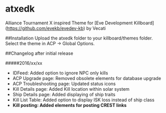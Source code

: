 # atxedk
Alliance Tournament X inspired Theme for [Eve Development Killboard] (https://github.com/evekb/evedev-kb) by Vecati


##Installation
Upload the atxedk folder to your killboard/themes folder. Select the theme in ACP -> Global Options.

##Changelog after initial release

#####2016/xx/xx

* IDFeed: Added option to ignore NPC only kills
* ACP Upgrade page: Removed obsolete elements for database upgrade
* ACP Troubleshooting page: Updated status icons
* Kill Details page: Added Kill location within solar system
* Ship Details page: Added displaying of ship traits
* Kill List Table: Added option to display ISK loss instead of ship class
* **Kill posting: Added elements for posting CREST links**